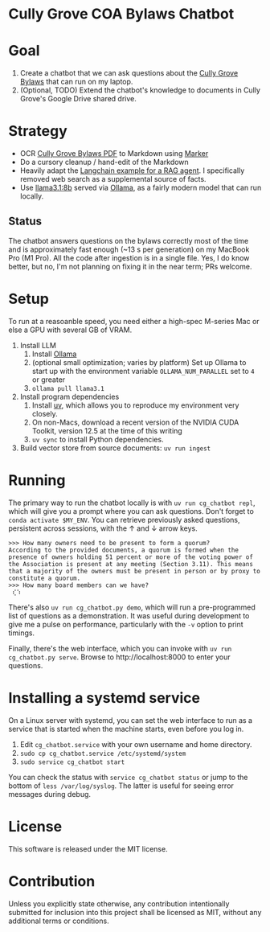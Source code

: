 Cully Grove COA Bylaws Chatbot
==============================

# Goal
1. Create a chatbot that we can ask questions about the [Cully Grove Bylaws](https://cullygrove.org/wp-content/uploads/2011/04/cully-grove-declaration-and-bylaws-recorded.pdf) that can run on my laptop.
2. (Optional, TODO) Extend the chatbot's knowledge to documents in Cully Grove's Google Drive shared drive.

# Strategy
* OCR [Cully Grove Bylaws PDF](https://cullygrove.org/wp-content/uploads/2011/04/cully-grove-declaration-and-bylaws-recorded.pdf) to Markdown using [Marker](https://github.com/VikParuchuri/marker)
* Do a cursory cleanup / hand-edit of the Markdown
* Heavily adapt the [Langchain example for a RAG agent](https://github.com/langchain-ai/langgraph/blob/main/examples/rag/langgraph_rag_agent_llama3_local.ipynb). I specifically removed web search as a supplemental source of facts.
* Use [llama3.1:8b](https://ollama.com/library/llama3.1) served via [Ollama](https://ollama.com), as a fairly modern model that can run locally.

## Status

The chatbot answers questions on the bylaws correctly most of the time and is approximately fast enough (~13 s per generation) on my MacBook Pro (M1 Pro). All the code after ingestion is in a single file. Yes, I do know better, but no, I'm not planning on fixing it in the near term; PRs welcome.

# Setup

To run at a reasoanble speed, you need either a high-spec M-series Mac or else a GPU with several GB of VRAM.

1. Install LLM
    1. Install [Ollama](https://ollama.com)
    2. (optional small optimization; varies by platform) Set up Ollama to start up with the environment variable `OLLAMA_NUM_PARALLEL` set to `4` or greater
    3. `ollama pull llama3.1`
2. Install program dependencies
    1. Install [uv](https://github.com/astral-sh/uv), which allows you to reproduce my environment very closely.
    2. On non-Macs, download a recent version of the NVIDIA CUDA Toolkit, version 12.5 at the time of this writing
    3. `uv sync` to install Python dependencies.
3. Build vector store from source documents: `uv run ingest`

# Running

The primary way to run the chatbot locally is with `uv run cg_chatbot repl`, which will give you a prompt where you can ask questions. Don't forget to `conda activate $MY_ENV`. You can retrieve previously asked questions, persistent across sessions, with the ↑ and ↓ arrow keys.

```
>>> How many owners need to be present to form a quorum?
According to the provided documents, a quorum is formed when the presence of owners holding 51 percent or more of the voting power of the Association is present at any meeting (Section 3.11). This means that a majority of the owners must be present in person or by proxy to constitute a quorum.
>>> How many board members can we have?
 ⢎⠱
```

There's also `uv run cg_chatbot.py demo`, which will run a pre-programmed list of questions as a demonstration. It was useful during development to give me a pulse on performance, particularly with the `-v` option to print timings.

Finally, there's the web interface, which you can invoke with `uv run cg_chatbot.py serve`. Browse to http://localhost:8000 to enter your questions.

# Installing a systemd service

On a Linux server with systemd, you can set the web interface to run as a service that is started when the machine starts, even before you log in.

1. Edit `cg_chatbot.service` with your own username and home directory.
2. `sudo cp cg_chatbot.service /etc/systemd/system`
3. `sudo service cg_chatbot start`

You can check the status with `service cg_chatbot status` or jump to the bottom of `less /var/log/syslog`. The latter is useful for seeing error messages during debug.


License
=======

This software is released under the MIT license.

Contribution
============

Unless you explicitly state otherwise, any contribution intentionally submitted for inclusion into this project shall be licensed as MIT, without any additional terms or conditions.
